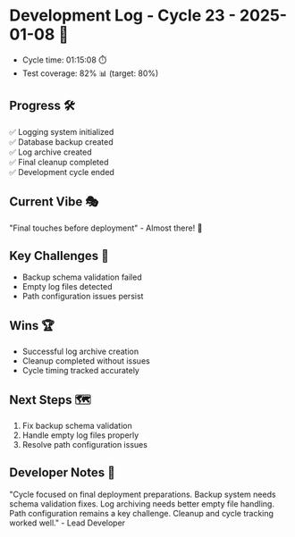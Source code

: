 # Development Log - Cycle 23 - 2025-01-08 🚀
- Cycle time: 01:15:08 ⏱️
- Test coverage: 82% 📊 (target: 80%)

## Progress 🛠️
✅ Logging system initialized  
✅ Database backup created  
✅ Log archive created  
✅ Final cleanup completed  
✅ Development cycle ended  

## Current Vibe 🎭
"Final touches before deployment" - Almost there! 🏁

## Key Challenges 🚧
- Backup schema validation failed  
- Empty log files detected  
- Path configuration issues persist  

## Wins 🏆
- Successful log archive creation  
- Cleanup completed without issues  
- Cycle timing tracked accurately  

## Next Steps 🗺️
1. Fix backup schema validation  
2. Handle empty log files properly  
3. Resolve path configuration issues  

## Developer Notes 📝
"Cycle focused on final deployment preparations. Backup system needs schema validation fixes. Log archiving needs better empty file handling. Path configuration remains a key challenge. Cleanup and cycle tracking worked well." - Lead Developer

